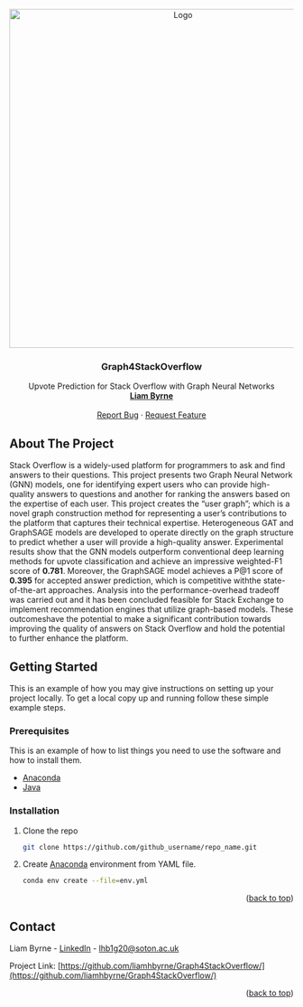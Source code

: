 <!-- PROJECT LOGO -->
<br />
<div align="center">
  <a href="https://github.com/github_username/repo_name">
    <img src="https://user-images.githubusercontent.com/47918966/235481977-d0f1269c-a353-4153-935d-9aa24af71538.png" alt="Logo" width="600" height="600">
  </a>
  
<h3 align="center">Graph4StackOverflow</h3>

  <p align="center">
    Upvote Prediction for Stack Overflow with Graph Neural Networks
    <br />
    <a href="https://www.linkedin.com/in/liam-h-byrne/"><strong>Liam Byrne</strong></a>
    <br />
    <br />
    <a href="https://github.com/liamhbyrne/Graph4StackOverflow/issues">Report Bug</a>
    ·
    <a href="https://github.com/liamhbyrne/Graph4StackOverflow/issues">Request Feature</a>
  </p>
</div>



<!-- ABOUT THE PROJECT -->
## About The Project

Stack Overflow is a widely-used platform for programmers to ask and find answers to their questions. This project presents two Graph Neural Network (GNN) models, one for identifying expert users who can provide high-quality answers to questions and another for ranking the answers based on the expertise of each user. This project creates the “user graph”; which is a novel graph construction method for representing a user’s contributions to the platform that captures their technical expertise. Heterogeneous GAT and GraphSAGE models are developed to operate directly on the graph structure to predict whether a user will provide a high-quality answer. Experimental results show that the GNN models outperform conventional deep learning methods for upvote classification and achieve an impressive weighted-F1 score of **0.781**. Moreover, the GraphSAGE model achieves a P@1 score of **0.395** for accepted answer prediction, which is competitive withthe state-of-the-art approaches. Analysis into the performance-overhead tradeoff was carried out and it has been concluded feasible for Stack Exchange to implement recommendation engines that utilize graph-based models. These outcomeshave the potential to make a significant contribution towards improving the quality of answers on Stack Overflow and hold the potential to further enhance the platform.


<!-- GETTING STARTED -->
## Getting Started

This is an example of how you may give instructions on setting up your project locally.
To get a local copy up and running follow these simple example steps.

### Prerequisites

This is an example of how to list things you need to use the software and how to install them.
* [Anaconda](https://www.anaconda.com/)
* [Java](https://www.java.com/en/)

### Installation

1. Clone the repo
   ```sh
   git clone https://github.com/github_username/repo_name.git
   ```
   
2. Create [Anaconda](https://www.anaconda.com/) environment from YAML file.
   ```sh
   conda env create --file=env.yml
   ```


<p align="right">(<a href="#readme-top">back to top</a>)</p>

<!-- CONTACT -->
## Contact

Liam Byrne - [LinkedIn](https://www.linkedin.com/in/liam-h-byrne/) - lhb1g20@soton.ac.uk

Project Link: [https://github.com/liamhbyrne/Graph4StackOverflow/](https://github.com/liamhbyrne/Graph4StackOverflow/)

<p align="right">(<a href="#readme-top">back to top</a>)</p>
